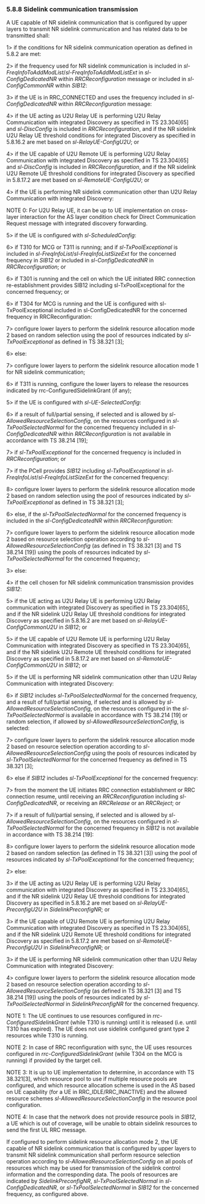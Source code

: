 ### 5.8.8 Sidelink communication transmission

A UE capable of NR sidelink communication that is configured by upper
layers to transmit NR sidelink communication and has related data to be
transmitted shall:

1\> if the conditions for NR sidelink communication operation as defined
in 5.8.2 are met:

2\> if the frequency used for NR sidelink communication is included in
*sl-FreqInfoToAddModList*/*sl-FreqInfoToAddModListExt* in
*sl-ConfigDedicatedNR* within *RRCReconfiguration* message or included
in *sl-ConfigCommonNR* within *SIB12*:

3\> if the UE is in RRC_CONNECTED and uses the frequency included in
*sl-ConfigDedicatedNR* within *RRCReconfiguration* message:

4\> if the UE acting as U2U Relay UE is performing U2U Relay
Communication with integrated Discovery as specified in TS 23.304\[65\]
and *sl-DiscConfig* is included in *RRCReconfiguration*, and if the NR
sidelink U2U Relay UE threshold conditions for integrated Discovery as
specified in 5.8.16.2 are met based on *sl-RelayUE-ConfigU2U*; or

4\> if the UE capable of U2U Remote UE is performing U2U Relay
Communication with integrated Discovery as specified in TS 23.304\[65\]
and *sl-DiscConfig* is included in *RRCReconfiguration*, and if the NR
sidelink U2U Remote UE threshold conditions for integrated Discovery as
specified in 5.8.17.2 are met based on *sl-RemoteUE-ConfigU2U*; or

4\> if the UE is performing NR sidelink communication other than U2U
Relay Communication with integrated Discovery:

NOTE 0: For U2U Relay UE, it can be up to UE implementation on
cross-layer interaction for the AS layer condition check for Direct
Communication Request message with integrated discovery forwarding.

5\> if the UE is configured with *sl-ScheduledConfig*:

6\> if T310 for MCG or T311 is running; and if *sl-TxPoolExceptional* is
included in *sl-FreqInfoList*/*sl-FreqInfoListSizeExt* for the concerned
frequency in *SIB12* or included in *sl-ConfigDedicatedNR* in
*RRCReconfiguration*; or

6\> if T301 is running and the cell on which the UE initiated RRC
connection re-establishment provides SIB12 including
sl-TxPoolExceptional for the concerned frequency; or

6\> if T304 for MCG is running and the UE is configured with
sl-TxPoolExceptional included in sl-ConfigDedicatedNR for the concerned
frequency in RRCReconfiguration:

7\> configure lower layers to perform the sidelink resource allocation
mode 2 based on random selection using the pool of resources indicated
by *sl-TxPoolExceptional* as defined in TS 38.321 \[3\];

6\> else:

7\> configure lower layers to perform the sidelink resource allocation
mode 1 for NR sidelink communication;

6\> if T311 is running, configure the lower layers to release the
resources indicated by rrc-ConfiguredSidelinkGrant (if any);

5\> if the UE is configured with *sl-UE-SelectedConfig*:

6\> if a result of full/partial sensing, if selected and is allowed by
*sl-AllowedResourceSelectionConfig*, on the resources configured in
*sl-TxPoolSelectedNormal* for the concerned frequency included in
*sl-ConfigDedicatedNR* within *RRCReconfiguration* is not available in
accordance with TS 38.214 \[19\];

7\> if *sl-TxPoolExceptional* for the concerned frequency is included in
*RRCReconfiguration*; or

7\> if the PCell provides *SIB12* including *sl-TxPoolExceptional* in
*sl-FreqInfoList*/*sl-FreqInfoListSizeExt* for the concerned frequency:

8\> configure lower layers to perform the sidelink resource allocation
mode 2 based on random selection using the pool of resources indicated
by *sl-TxPoolExceptional* as defined in TS 38.321 \[3\];

6\> else, if the *sl-TxPoolSelectedNormal* for the concerned frequency
is included in the *sl-ConfigDedicatedNR* within *RRCReconfiguration*:

7\> configure lower layers to perform the sidelink resource allocation
mode 2 based on resource selection operation according to
*sl-AllowedResourceSelectionConfig* (as defined in TS 38.321 \[3\] and
TS 38.214 \[19\]) using the pools of resources indicated by
*sl-TxPoolSelectedNormal* for the concerned frequency;

3\> else:

4\> if the cell chosen for NR sidelink communication transmission
provides *SIB12*:

5\> if the UE acting as U2U Relay UE is performing U2U Relay
communication with integrated Discovery as specified in TS 23.304\[65\],
and if the NR sidelink U2U Relay UE threshold conditions for integrated
Discovery as specified in 5.8.16.2 are met based on
*sl-RelayUE-ConfigCommonU2U* in *SIB12*; or

5\> if the UE capable of U2U Remote UE is performing U2U Relay
Communication with integrated Discovery as specified in TS 23.304\[65\],
and if the NR sidelink U2U Remote UE threshold conditions for integrated
Discovery as specified in 5.8.17.2 are met based on
*sl-RemoteUE-ConfigCommonU2U* in *SIB12*; or

5\> if the UE is performing NR sidelink communication other than U2U
Relay Communication with integrated Discovery:

6\> if *SIB12* includes *sl-TxPoolSelectedNormal* for the concerned
frequency, and a result of full/partial sensing, if selected and is
allowed by *sl-AllowedResourceSelectionConfig*, on the resources
configured in the *sl-TxPoolSelectedNormal* is available in accordance
with TS 38.214 \[19\] or random selection, if allowed by
*sl-AllowedResourceSelectionConfig*, is selected:

7\> configure lower layers to perform the sidelink resource allocation
mode 2 based on resource selection operation according to
*sl-AllowedResourceSelectionConfig* using the pools of resources
indicated by *sl-TxPoolSelectedNormal* for the concerned frequency as
defined in TS 38.321 \[3\];

6\> else if *SIB12* includes *sl-TxPoolExceptional* for the concerned
frequency:

7\> from the moment the UE initiates RRC connection establishment or RRC
connection resume, until receiving an *RRCReconfiguration* including
*sl-ConfigDedicatedNR*, or receiving an *RRCRelease* or an *RRCReject*;
or

7\> if a result of full/partial sensing, if selected and is allowed by
*sl-AllowedResourceSelectionConfig*, on the resources configured in
*sl-TxPoolSelectedNormal* for the concerned frequency in *SIB12* is not
available in accordance with TS 38.214 \[19\]:

8\> configure lower layers to perform the sidelink resource allocation
mode 2 based on random selection (as defined in TS 38.321 \[3\]) using
the pool of resources indicated by *sl-TxPoolExceptional* for the
concerned frequency;

2\> else:

3\> if the UE acting as U2U Relay UE is performing U2U Relay
communication with integrated Discovery as specified in TS 23.304\[65\],
and if the NR sidelink U2U Relay UE threshold conditions for integrated
Discovery as specified in 5.8.16.2 are met based on
*sl-RelayUE-PreconfigU2U* in *SidelinkPreconfigNR*; or

3\> if the UE capable of U2U Remote UE is performing U2U Relay
Communication with integrated Discovery as specified in TS 23.304\[65\],
and if the NR sidelink U2U Remote UE threshold conditions for integrated
Discovery as specified in 5.8.17.2 are met based on
*sl-RemoteUE-PreconfigU2U* in *SidelinkPreconfigNR*; or

3\> if the UE is performing NR sidelink communication other than U2U
Relay Communication with integrated Discovery:

4\> configure lower layers to perform the sidelink resource allocation
mode 2 based on resource selection operation according to
*sl-AllowedResourceSelectionConfig* (as defined in TS 38.321 \[3\] and
TS 38.214 \[19\]) using the pools of resources indicated by
*sl-TxPoolSelectedNormal* in *SidelinkPreconfigNR* for the concerned
frequency.

NOTE 1: The UE continues to use resources configured in
*rrc-ConfiguredSidelinkGrant* (while T310 is running) until it is
released (i.e. until T310 has expired). The UE does not use sidelink
configured grant type 2 resources while T310 is running.

NOTE 2: In case of RRC reconfiguration with sync, the UE uses resources
configured in *rrc-ConfiguredSidelinkGrant* (while T304 on the MCG is
running) if provided by the target cell.

NOTE 3: It is up to UE implementation to determine, in accordance with
TS 38.321\[3\], which resource pool to use if multiple resource pools
are configured, and which resource allocation scheme is used in the AS
based on UE capability (for a UE in RRC_IDLE/RRC_INACTIVE) and the
allowed resource schemes *sl-AllowedResourceSelectionConfig* in the
resource pool configuration.

NOTE 4: In case that the network does not provide resource pools in
*SIB12*, a UE which is out of coverage, will be unable to obtain
sidelink resources to send the first UL RRC message.

If configured to perform sidelink resource allocation mode 2, the UE
capable of NR sidelink communication that is configured by upper layers
to transmit NR sidelink communication shall perform resource selection
operation according to *sl-AllowedResourceSelectionConfig* on all pools
of resources which may be used for transmission of the sidelink control
information and the corresponding data. The pools of resources are
indicated by *SidelinkPreconfigNR*, *sl-TxPoolSelectedNormal* in
*sl-ConfigDedicatedNR*, or *sl-TxPoolSelectedNormal* in *SIB12* for the
concerned frequency, as configured above.
